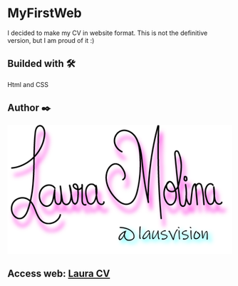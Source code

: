 # MyFirstWeb

I decided to make my CV in website format. This is not the definitive version, but I am proud of it :)



## Builded with 🛠️
Html and CSS


## Author ✒️
<img src="signature_magenta_and_cyan.png" alt="vector">

## Access web: [Laura CV](https://lausvision.github.io/myfirstweb/)
